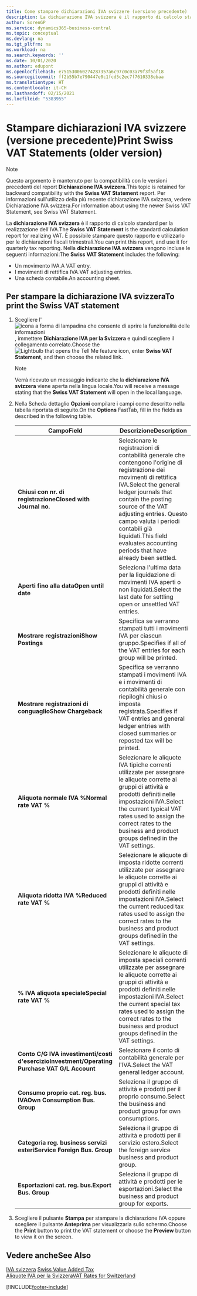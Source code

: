 ```yaml
---
title: Come stampare dichiarazioni IVA svizzere (versione precedente)
description: La dichiarazione IVA svizzera è il rapporto di calcolo standard per la realizzazione dell'IVA. È possibile stampare questo rapporto e utilizzarlo per le dichiarazioni fiscali trimestrali.
author: SorenGP
ms.service: dynamics365-business-central
ms.topic: conceptual
ms.devlang: na
ms.tgt_pltfrm: na
ms.workload: na
ms.search.keywords: ''
ms.date: 10/01/2020
ms.author: edupont
ms.openlocfilehash: e751530060274287357a6c97c0c03a79f3f5af18
ms.sourcegitcommit: ff2b55b7e790447e0c1fcd5c2ec7f7610338ebaa
ms.translationtype: HT
ms.contentlocale: it-CH
ms.lasthandoff: 02/15/2021
ms.locfileid: "5383955"
---
```

# <a name="print-swiss-vat-statements-older-version"></a><span data-ttu-id="9748e-104">Stampare dichiarazioni IVA svizzere (versione precedente)</span><span class="sxs-lookup"><span data-stu-id="9748e-104">Print Swiss VAT Statements (older version)</span></span>

> [!NOTE]  
>  <span data-ttu-id="9748e-105">Questo argomento è mantenuto per la compatibilità con le versioni precedenti del report **Dichiarazione IVA svizzera**.</span><span class="sxs-lookup"><span data-stu-id="9748e-105">This topic is retained for backward compatibility with the **Swiss VAT Statement** report.</span></span> <span data-ttu-id="9748e-106">Per informazioni sull'utilizzo della più recente dichiarazione IVA svizzera, vedere Dichiarazione IVA svizzera.</span><span class="sxs-lookup"><span data-stu-id="9748e-106">For information about using the newer Swiss VAT Statement, see Swiss VAT Statement.</span></span>  

<span data-ttu-id="9748e-107">La **dichiarazione IVA svizzera** è il rapporto di calcolo standard per la realizzazione dell'IVA.</span><span class="sxs-lookup"><span data-stu-id="9748e-107">The **Swiss VAT Statement** is the standard calculation report for realizing VAT.</span></span> <span data-ttu-id="9748e-108">È possibile stampare questo rapporto e utilizzarlo per le dichiarazioni fiscali trimestrali.</span><span class="sxs-lookup"><span data-stu-id="9748e-108">You can print this report, and use it for quarterly tax reporting.</span></span> <span data-ttu-id="9748e-109">Nella **dichiarazione IVA svizzera** vengono incluse le seguenti informazioni:</span><span class="sxs-lookup"><span data-stu-id="9748e-109">The **Swiss VAT Statement** includes the following:</span></span>  

- <span data-ttu-id="9748e-110">Un movimento IVA.</span><span class="sxs-lookup"><span data-stu-id="9748e-110">A VAT entry.</span></span>  
- <span data-ttu-id="9748e-111">I movimenti di rettifica IVA.</span><span class="sxs-lookup"><span data-stu-id="9748e-111">VAT adjusting entries.</span></span>  
- <span data-ttu-id="9748e-112">Una scheda contabile.</span><span class="sxs-lookup"><span data-stu-id="9748e-112">An accounting sheet.</span></span>  

## <a name="to-print-the-swiss-vat-statement"></a><span data-ttu-id="9748e-113">Per stampare la dichiarazione IVA svizzera</span><span class="sxs-lookup"><span data-stu-id="9748e-113">To print the Swiss VAT statement</span></span>  

1.  <span data-ttu-id="9748e-114">Scegliere l'![icona a forma di lampadina che consente di aprire la funzionalità delle informazioni](../../media/ui-search/search_small.png "Informazioni sull'operazione che si desidera eseguire"), immettere **Dichiarazione IVA per la Svizzera** e quindi scegliere il collegamento correlato.</span><span class="sxs-lookup"><span data-stu-id="9748e-114">Choose the ![Lightbulb that opens the Tell Me feature](../../media/ui-search/search_small.png "Tell me what you want to do") icon, enter **Swiss VAT Statement**, and then choose the related link.</span></span>  

    > [!NOTE]  
    >  <span data-ttu-id="9748e-115">Verrà ricevuto un messaggio indicante che la **dichiarazione IVA svizzera** viene aperta nella lingua locale.</span><span class="sxs-lookup"><span data-stu-id="9748e-115">You will receive a message stating that the **Swiss VAT Statement** will open in the local language.</span></span>  

2.  <span data-ttu-id="9748e-116">Nella Scheda dettaglio **Opzioni** compilare i campi come descritto nella tabella riportata di seguito.</span><span class="sxs-lookup"><span data-stu-id="9748e-116">On the **Options** FastTab, fill in the fields as described in the following table.</span></span>  

    |<span data-ttu-id="9748e-117">Campo</span><span class="sxs-lookup"><span data-stu-id="9748e-117">Field</span></span>|<span data-ttu-id="9748e-118">Descrizione</span><span class="sxs-lookup"><span data-stu-id="9748e-118">Description</span></span>|  
    |---------------------------------|---------------------------------------|  
    |<span data-ttu-id="9748e-119">**Chiusi con nr. di registrazione**</span><span class="sxs-lookup"><span data-stu-id="9748e-119">**Closed with Journal no.**</span></span>|<span data-ttu-id="9748e-120">Selezionare le registrazioni di contabilità generale che contengono l'origine di registrazione dei movimenti di rettifica IVA.</span><span class="sxs-lookup"><span data-stu-id="9748e-120">Select the general ledger journals that contain the posting source of the VAT adjusting entries.</span></span> <span data-ttu-id="9748e-121">Questo campo valuta i periodi contabili già liquidati.</span><span class="sxs-lookup"><span data-stu-id="9748e-121">This field evaluates accounting periods that have already been settled.</span></span>|  
    |<span data-ttu-id="9748e-122">**Aperti fino alla data**</span><span class="sxs-lookup"><span data-stu-id="9748e-122">**Open until date**</span></span>|<span data-ttu-id="9748e-123">Seleziona l'ultima data per la liquidazione di movimenti IVA aperti o non liquidati.</span><span class="sxs-lookup"><span data-stu-id="9748e-123">Select the last date for settling open or unsettled VAT entries.</span></span>|  
    |<span data-ttu-id="9748e-124">**Mostrare registrazioni**</span><span class="sxs-lookup"><span data-stu-id="9748e-124">**Show Postings**</span></span>|<span data-ttu-id="9748e-125">Specifica se verranno stampati tutti i movimenti IVA per ciascun gruppo.</span><span class="sxs-lookup"><span data-stu-id="9748e-125">Specifies if all of the VAT entries for each group will be printed.</span></span>|  
    |<span data-ttu-id="9748e-126">**Mostrare registrazioni di conguaglio**</span><span class="sxs-lookup"><span data-stu-id="9748e-126">**Show Chargeback**</span></span>|<span data-ttu-id="9748e-127">Specifica se verranno stampati i movimenti IVA e i movimenti di contabilità generale con riepiloghi chiusi o imposta registrata.</span><span class="sxs-lookup"><span data-stu-id="9748e-127">Specifies if VAT entries and general ledger entries with closed summaries or reposted tax will be printed.</span></span>|  
    |<span data-ttu-id="9748e-128">**Aliquota normale IVA %**</span><span class="sxs-lookup"><span data-stu-id="9748e-128">**Normal rate VAT %**</span></span>|<span data-ttu-id="9748e-129">Selezionare le aliquote IVA tipiche correnti utilizzate per assegnare le aliquote corrette ai gruppi di attività e prodotti definiti nelle impostazioni IVA.</span><span class="sxs-lookup"><span data-stu-id="9748e-129">Select the current typical VAT rates used to assign the correct rates to the business and product groups defined in the VAT settings.</span></span>|  
    |<span data-ttu-id="9748e-130">**Aliquota ridotta IVA %**</span><span class="sxs-lookup"><span data-stu-id="9748e-130">**Reduced rate VAT %**</span></span>|<span data-ttu-id="9748e-131">Selezionare le aliquote di imposta ridotte correnti utilizzate per assegnare le aliquote corrette ai gruppi di attività e prodotti definiti nelle impostazioni IVA.</span><span class="sxs-lookup"><span data-stu-id="9748e-131">Select the current reduced tax rates used to assign the correct rates to the business and product groups defined in the VAT settings.</span></span>|  
    |<span data-ttu-id="9748e-132">**% IVA aliquota speciale**</span><span class="sxs-lookup"><span data-stu-id="9748e-132">**Special rate VAT %**</span></span>|<span data-ttu-id="9748e-133">Selezionare le aliquote di imposta speciali correnti utilizzate per assegnare le aliquote corrette ai gruppi di attività e prodotti definiti nelle impostazioni IVA.</span><span class="sxs-lookup"><span data-stu-id="9748e-133">Select the current special tax rates used to assign the correct rates to the business and product groups defined in the VAT settings.</span></span>|  
    |<span data-ttu-id="9748e-134">**Conto C/G IVA investimenti/costi d'esercizio**</span><span class="sxs-lookup"><span data-stu-id="9748e-134">**Investment/Operating Purchase VAT G/L Account**</span></span>|<span data-ttu-id="9748e-135">Selezionare il conto di contabilità generale per l'IVA.</span><span class="sxs-lookup"><span data-stu-id="9748e-135">Select the VAT general ledger account.</span></span>|  
    |<span data-ttu-id="9748e-136">**Consumo proprio cat. reg. bus. IVA**</span><span class="sxs-lookup"><span data-stu-id="9748e-136">**Own Consumption Bus. Group**</span></span>|<span data-ttu-id="9748e-137">Seleziona il gruppo di attività e prodotti per il proprio consumo.</span><span class="sxs-lookup"><span data-stu-id="9748e-137">Select the business and product group for own consumptions.</span></span>|  
    |<span data-ttu-id="9748e-138">**Categoria reg. business servizi esteri**</span><span class="sxs-lookup"><span data-stu-id="9748e-138">**Service Foreign Bus. Group**</span></span>|<span data-ttu-id="9748e-139">Seleziona il gruppo di attività e prodotti per il servizio estero.</span><span class="sxs-lookup"><span data-stu-id="9748e-139">Select the foreign service business and product group.</span></span>|  
    |<span data-ttu-id="9748e-140">**Esportazioni cat. reg. bus.**</span><span class="sxs-lookup"><span data-stu-id="9748e-140">**Export Bus. Group**</span></span>|<span data-ttu-id="9748e-141">Seleziona il gruppo di attività e prodotti per le esportazioni.</span><span class="sxs-lookup"><span data-stu-id="9748e-141">Select the business and product group for exports.</span></span>|  

3.  <span data-ttu-id="9748e-142">Scegliere il pulsante **Stampa** per stampare la dichiarazione IVA oppure scegliere il pulsante **Anteprima** per visualizzarla sullo schermo.</span><span class="sxs-lookup"><span data-stu-id="9748e-142">Choose the **Print** button to print the VAT statement or choose the **Preview** button to view it on the screen.</span></span>  

## <a name="see-also"></a><span data-ttu-id="9748e-143">Vedere anche</span><span class="sxs-lookup"><span data-stu-id="9748e-143">See Also</span></span>  
 <span data-ttu-id="9748e-144">[IVA svizzera](swiss-value-added-tax.md) </span><span class="sxs-lookup"><span data-stu-id="9748e-144">[Swiss Value Added Tax](swiss-value-added-tax.md) </span></span>  
 [<span data-ttu-id="9748e-145">Aliquote IVA per la Svizzera</span><span class="sxs-lookup"><span data-stu-id="9748e-145">VAT Rates for Switzerland</span></span>](vat-rates-for-switzerland.md)


[!INCLUDE[footer-include](../../includes/footer-banner.md)]